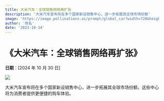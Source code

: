 ```yaml
---
title: 大米汽车：全球销售网络再扩张
description: '大米汽车宣布将在多个国家新设销售中心，进一步拓展其全球市场份额'
image: 'https://image.pollinations.ai/prompt/global_car?width=720&height=480&seed=46'
author: '佚名'
date: '2023-10-14'
---
```


# 《大米汽车：全球销售网络再扩张》

**日期**：[2024 年 10 月 30 日]

![](https://image.pollinations.ai/prompt/global_car?width=720&height=480&seed=46)

大米汽车宣布将在多个国家新设销售中心，进一步拓展其全球市场份额。这些中心将为消费者提供更便捷的购车体验。
